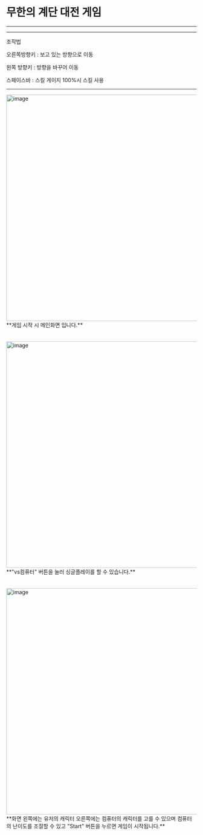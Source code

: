 # 무한의 계단 대전 게임
 
-------------------
<!--서버가 켜진 상태에서 게임을 실행해야한다.

ServerMain.java로 서버를 킨다.

Main.java를 실행하여 게임을 시작한다.

#Setting.java 설정파일-->

-------------------

조작법

오른쪽방향키 : 보고 있는 방향으로 이동

왼쪽 방향키 : 방향을 바꾸어 이동

스페이스바 : 스킬 게이지 100%시 스킬 사용

-------------------

<img width="600" alt="image" src="https://user-images.githubusercontent.com/64009654/216496966-1fcf3306-a6d6-4a18-93e1-654099660b63.png">
**게임 시작 시 메인화면 입니다.**
</br>
</br>
</br>

<img width="600" alt="image" src="https://user-images.githubusercontent.com/64009654/216498034-8da6cb32-9ab9-448e-8872-5133ce1daac3.png">
**"vs컴퓨터" 버튼을 눌러 싱글플레이를 할 수 있습니다.**
</br>
</br>
</br>

<img width="600" alt="image" src="https://user-images.githubusercontent.com/64009654/216499444-e1ee24d3-d62f-471e-86bd-cab64c3c6cde.png">
**화면 왼쪽에는 유저의 캐릭터 오른쪽에는 컴퓨터의 캐릭터를 고를 수 있으며 컴퓨터의 난이도를 조절할 수 있고 "Start" 버튼을 누르면 게임이 시작됩니다.**
</br>
</br>
</br>
